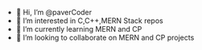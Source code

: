 - 👋 Hi, I’m @paverCoder
- 👀 I’m interested in C,C++,MERN Stack repos
- 🌱 I’m currently learning MERN and CP
- 💞️ I’m looking to collaborate on MERN and CP projects 

<!---
paverCoder/paverCoder is a ✨ special ✨ repository because its `README.md` (this file) appears on your GitHub profile.
You can click the Preview link to take a look at your changes.
--->

